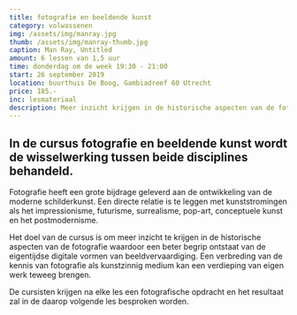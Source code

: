 ```yaml
---
title: fotografie en beeldende kunst
category: volwassenen 
img: /assets/img/manray.jpg
thumb: /assets/img/manray-thumb.jpg
caption: Man Ray, Untitled
amount: 6 lessen van 1,5 uur
time: donderdag om de week 19:30 - 21:00
start: 26 september 2019
location: buurthuis De Boog, Gambiadreef 60 Utrecht 
price: 185.-
inc: lesmateriaal
description: Meer inzicht krijgen in de historische aspecten van de fotografie waardoor een beter begrip ontstaat van de eigentijdse digitale vormen van beeldvervaardiging.
---
```


## In de cursus fotografie en beeldende kunst wordt de wisselwerking tussen beide disciplines behandeld.

Fotografie heeft een grote bijdrage geleverd aan de ontwikkeling van de moderne schilderkunst. Een directe relatie is te leggen met kunststromingen als het impressionisme, futurisme, surrealisme, pop-art, conceptuele kunst en het postmodernisme.

Het doel van de cursus is om meer inzicht te krijgen in de historische aspecten van de fotografie waardoor een beter begrip ontstaat van de eigentijdse digitale vormen van beeldvervaardiging. Een verbreding van de kennis van fotografie als kunstzinnig medium kan een verdieping van eigen werk teweeg brengen. 

De cursisten krijgen na elke les een fotografische opdracht en het resultaat zal in de daarop volgende les besproken worden.